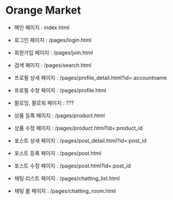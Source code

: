 # Orange Market

- 메인 페이지 : index.html

- 로그인 페이지 : /pages/login.html
- 회원가입 페이지 : /pages/join.html

- 검색 페이지 : /pages/search.html
- 프로필 상세 페이지 : /pages/profile_detail.html?id=:accountname
- 프로필 수정 페이지 : /pages/profile.html

- 팔로잉, 팔로워 페이지 : ???

- 상품 등록 페이지 : /pages/product.html
- 상품 수정 페이지 : /pages/product.html?id=:product_id

- 포스트 상세 페이지 : /pages/post_detail.html?id=:post_id
- 포스트 등록 페이지 : /pages/post.html
- 포스트 수정 페이지 : /pages/post.html?id=:post_id

- 채팅 리스트 페이지 : /pages/chatting_list.html
- 채팅 룸 페이지 : /pages/chatting_room.html
